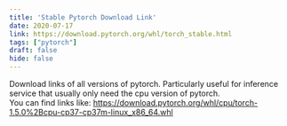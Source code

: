 ```yaml
---
title: 'Stable Pytorch Download Link'
date: 2020-07-17
link: https://download.pytorch.org/whl/torch_stable.html
tags: ["pytorch"]
draft: false
hide: false
---
```


Download links of all versions of pytorch. Particularly useful for inference service that usually only need the cpu version of pytorch.  
You can find links like: https://download.pytorch.org/whl/cpu/torch-1.5.0%2Bcpu-cp37-cp37m-linux_x86_64.whl